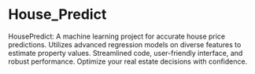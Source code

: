 # House_Predict
HousePredict: A machine learning project for accurate house price predictions. Utilizes advanced regression models on diverse features to estimate property values. Streamlined code, user-friendly interface, and robust performance. Optimize your real estate decisions with confidence.
